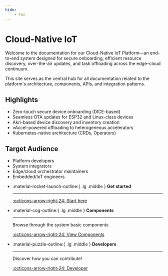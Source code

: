 ```yaml
---
hide:
    - toc
---
```


# Cloud-Native IoT

Welcome to the documentation for our Cloud-Native IoT Platform—an end-to-end system designed for secure onboarding, efficient resource discovery, over-the-air updates, and task offloading across the edge–cloud continuum.

This site serves as the central hub for all documentation related to the platform's architecture, components, APIs, and integration patterns.

## Highlights

- Zero-touch secure device onboarding (DICE-based)
- Seamless OTA updates for ESP32 and Linux-class devices
- Akri-based device discovery and inventory creation
- vAccel-powered offloading to heterogeneous accelerators
- Kubernetes-native architecture (CRDs, Operators)

## Target Audience

- Platform developers
- System integrators
- Edge/cloud orchestrator maintainers
- Embedded/IoT engineers

<!-- markdownlint-disable list-marker-space -->
<!-- prettier-ignore-start -->

<div class="grid cards" markdown>

-   :material-rocket-launch-outline:{ .lg .middle } **Get started**

    ---

    [:octicons-arrow-right-24: Start here](getting-started/index.md)

-   :material-cog-outline:{ .lg .middle } **Components**

    ---

    Browse through the system basic components

    [:octicons-arrow-right-24: View Components](components/index.md)

-   :material-puzzle-outline:{ .lg .middle } **Developers**

    ---

    Discover how you can contribute!

    [:octicons-arrow-right-24: Developer](developer/index.md)

</div>

<!-- prettier-ignore-end -->
<!-- markdownlint-restore -->
